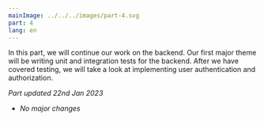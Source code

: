 ```yaml
---
mainImage: ../../../images/part-4.svg
part: 4
lang: en
---
```


<div class="intro">

In this part, we will continue our work on the backend. Our first major theme will be writing unit and integration tests for the backend. After we have covered testing, we will take a look at implementing user authentication and authorization.

<i>Part updated 22nd Jan 2023</i>

- <i>No major changes</i>

</div>
